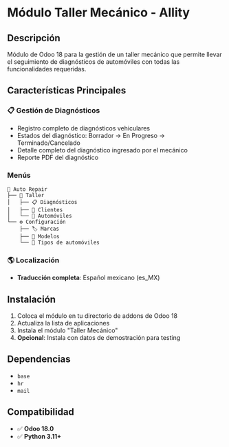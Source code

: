 # Módulo Taller Mecánico - Allity

## Descripción

Módulo de Odoo 18 para la gestión de un taller mecánico que permite llevar el seguimiento de diagnósticos de automóviles con todas las funcionalidades requeridas.

## Características Principales

### 📋 Gestión de Diagnósticos
- Registro completo de diagnósticos vehiculares
- Estados del diagnóstico: Borrador → En Progreso → Terminado/Cancelado
- Detalle completo del diagnóstico ingresado por el mecánico
- Reporte PDF del diagnóstico

### Menús
```
📁 Auto Repair
├── 🔧 Taller
│   ├── 📋 Diagnósticos
│   ├── 👥 Clientes
│   └── 🚗 Automóviles
└── ⚙️ Configuración
    ├── 🏷️ Marcas
    ├── 📝 Modelos
    └── 🚙 Tipos de automóviles
```

### 🌎 Localización
- **Traducción completa**: Español mexicano (es_MX)

## Instalación
1. Coloca el módulo en tu directorio de addons de Odoo 18
2. Actualiza la lista de aplicaciones
3. Instala el módulo "Taller Mecánico"
4. **Opcional**: Instala con datos de demostración para testing

## Dependencias
- `base`
- `hr`
- `mail`

## Compatibilidad
- ✅ **Odoo 18.0**
- ✅ **Python 3.11+**
